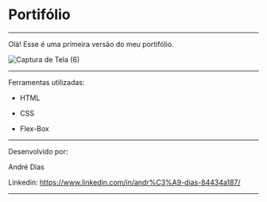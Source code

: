 
# Portifólio
----------


Olá! Esse é uma primeira versão do meu portifólio.

![Captura de Tela (6)](https://user-images.githubusercontent.com/122617571/236171386-629fde79-ab9b-4262-abb0-6c1767492260.png)



----------



Ferramentas utilizadas:


- HTML

- CSS

- Flex-Box

----------



Desenvolvido por:

André Dias 

Linkedin:  https://www.linkedin.com/in/andr%C3%A9-dias-84434a187/


----------

